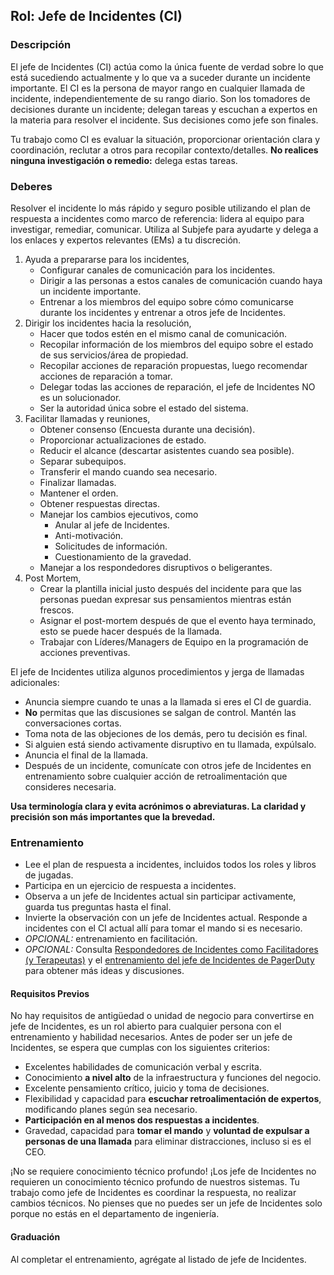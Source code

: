 
## Rol: Jefe de Incidentes (CI)

### Descripción

El jefe de Incidentes (CI) actúa como la única fuente de verdad sobre lo que está sucediendo actualmente y lo que va a suceder durante un incidente importante. El CI es la persona de mayor rango en cualquier llamada de incidente, independientemente de su rango diario. Son los tomadores de decisiones durante un incidente; delegan tareas y escuchan a expertos en la materia para resolver el incidente. Sus decisiones como jefe son finales.

Tu trabajo como CI es evaluar la situación, proporcionar orientación clara y coordinación, reclutar a otros para recopilar contexto/detalles. **No realices ninguna investigación o remedio:** delega estas tareas.

### Deberes

Resolver el incidente lo más rápido y seguro posible utilizando el plan de respuesta a incidentes como marco de referencia: lidera al equipo para investigar, remediar, comunicar. Utiliza al Subjefe para ayudarte y delega a los enlaces y expertos relevantes (EMs) a tu discreción.

1. Ayuda a prepararse para los incidentes,
    * Configurar canales de comunicación para los incidentes.
    * Dirigir a las personas a estos canales de comunicación cuando haya un incidente importante.
    * Entrenar a los miembros del equipo sobre cómo comunicarse durante los incidentes y entrenar a otros jefe de Incidentes.
1. Dirigir los incidentes hacia la resolución,
    * Hacer que todos estén en el mismo canal de comunicación.
    * Recopilar información de los miembros del equipo sobre el estado de sus servicios/área de propiedad.
    * Recopilar acciones de reparación propuestas, luego recomendar acciones de reparación a tomar.
    * Delegar todas las acciones de reparación, el jefe de Incidentes NO es un solucionador.
    * Ser la autoridad única sobre el estado del sistema.
1. Facilitar llamadas y reuniones,
    * Obtener consenso (Encuesta durante una decisión).
    * Proporcionar actualizaciones de estado.
    * Reducir el alcance (descartar asistentes cuando sea posible).
    * Separar subequipos.
    * Transferir el mando cuando sea necesario.
    * Finalizar llamadas.
    * Mantener el orden.
    * Obtener respuestas directas.
    * Manejar los cambios ejecutivos, como
        * Anular al jefe de Incidentes.
        * Anti-motivación.
        * Solicitudes de información.
        * Cuestionamiento de la gravedad.
    * Manejar a los respondedores disruptivos o beligerantes.
1. Post Mortem,
    * Crear la plantilla inicial justo después del incidente para que las personas puedan expresar sus pensamientos mientras están frescos.
    * Asignar el post-mortem después de que el evento haya terminado, esto se puede hacer después de la llamada.
    * Trabajar con Líderes/Managers de Equipo en la programación de acciones preventivas.

El jefe de Incidentes utiliza algunos procedimientos y jerga de llamadas adicionales:

* Anuncia siempre cuando te unas a la llamada si eres el CI de guardia.
* **No** permitas que las discusiones se salgan de control. Mantén las conversaciones cortas.
* Toma nota de las objeciones de los demás, pero tu decisión es final.
* Si alguien está siendo activamente disruptivo en tu llamada, expúlsalo.
* Anuncia el final de la llamada.
* Después de un incidente, comunícate con otros jefe de Incidentes en entrenamiento sobre cualquier acción de retroalimentación que consideres necesaria.

**Usa terminología clara y evita acrónimos o abreviaturas. La claridad y precisión son más importantes que la brevedad.**

### Entrenamiento

* Lee el plan de respuesta a incidentes, incluidos todos los roles y libros de jugadas.
* Participa en un ejercicio de respuesta a incidentes.
* Observa a un jefe de Incidentes actual sin participar activamente, guarda tus preguntas hasta el final.
* Invierte la observación con un jefe de Incidentes actual. Responde a incidentes con el CI actual allí para tomar el mando si es necesario.
* _OPCIONAL:_ entrenamiento en facilitación.
* _OPCIONAL:_ Consulta [Respondedores de Incidentes como Facilitadores (y Terapeutas)](#FIX) y el [entrenamiento del jefe de Incidentes de PagerDuty](https://response.pagerduty.com/training/incident_commander/) para obtener más ideas y discusiones.

#### Requisitos Previos

No hay requisitos de antigüedad o unidad de negocio para convertirse en jefe de Incidentes, es un rol abierto para cualquier persona con el entrenamiento y habilidad necesarios. Antes de poder ser un jefe de Incidentes, se espera que cumplas con los siguientes criterios:

* Excelentes habilidades de comunicación verbal y escrita.
* Conocimiento **a nivel alto** de la infraestructura y funciones del negocio.
* Excelente pensamiento crítico, juicio y toma de decisiones.
* Flexibilidad y capacidad para **escuchar retroalimentación de expertos**, modificando planes según sea necesario.
* **Participación en al menos dos respuestas a incidentes**.
* Gravedad, capacidad para **tomar el mando** y **voluntad de expulsar a personas de una llamada** para eliminar distracciones, incluso si es el CEO.

¡No se requiere conocimiento técnico profundo! ¡Los jefe de Incidentes no requieren un conocimiento técnico profundo de nuestros sistemas. Tu trabajo como jefe de Incidentes es coordinar la respuesta, no realizar cambios técnicos. No pienses que no puedes ser un jefe de Incidentes solo porque no estás en el departamento de ingeniería.

#### Graduación

Al completar el entrenamiento, agrégate al listado de jefe de Incidentes.

